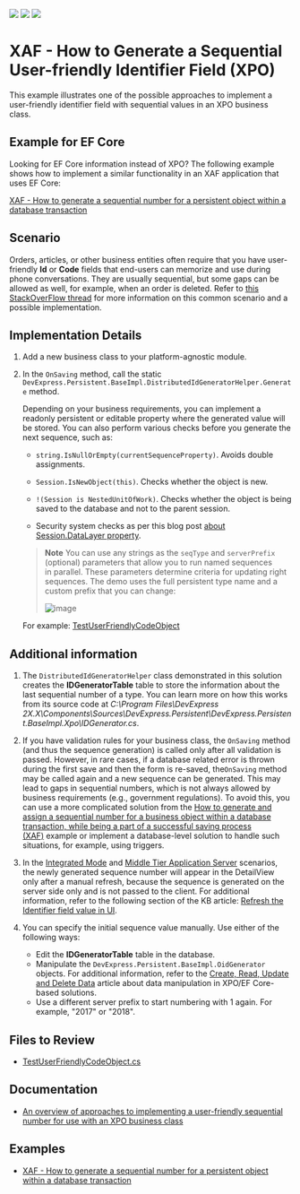 <!-- default badges list -->
![](https://img.shields.io/endpoint?url=https://codecentral.devexpress.com/api/v1/VersionRange/128590649/22.2.4%2B)
[![](https://img.shields.io/badge/Open_in_DevExpress_Support_Center-FF7200?style=flat-square&logo=DevExpress&logoColor=white)](https://supportcenter.devexpress.com/ticket/details/E4904)
[![](https://img.shields.io/badge/📖_How_to_use_DevExpress_Examples-e9f6fc?style=flat-square)](https://docs.devexpress.com/GeneralInformation/403183)
<!-- default badges end -->

# XAF - How to Generate a Sequential User-friendly Identifier Field (XPO)

This example illustrates one of the possible approaches to implement a user-friendly identifier field with sequential values in an XPO business class.

## Example for EF Core 

Looking for EF Core information instead of XPO? The following example shows how to implement a similar functionality in an XAF application that uses EF Core: 

[XAF - How to generate a sequential number for a persistent object within a database transaction](https://github.com/DevExpress-Examples/XAF_how-to-generate-a-sequential-number-for-a-persistent-object-within-a-database-transaction-e2829)

## Scenario

Orders, articles, or other business entities often require that you have user-friendly **Id** or **Code** fields that end-users can memorize and use during phone conversations. They are usually sequential, but some gaps can be allowed as well, for example, when an order is deleted. Refer to <a href="http://stackoverflow.com/questions/5924499/"><u>this StackOverFlow thread</u></a> for more information on this common scenario and a possible implementation.

## Implementation Details

1. Add a new business class to your platform-agnostic module.

2. In the `OnSaving` method, call the static `DevExpress.Persistent.BaseImpl.DistributedIdGeneratorHelper.Generate` method. 

   Depending on your business requirements, you can implement a readonly persistent or editable property where the generated value will be stored. You can also perform various checks before you generate the next sequence, such as:
   
   * `string.IsNullOrEmpty(currentSequenceProperty)`. Avoids double assignments.
   
   * `Session.IsNewObject(this)`. Checks whether the object is new.
   
   * `!(Session is NestedUnitOfWork)`. Checks whether the object is being saved to the database and not to the parent session.
   
   * Security system checks as per this blog post [about Session.DataLayer property](http://dennisgaravsky.blogspot.com/2013/03/beware-of-sessiondatalayer-in-middle.html). 

   > **Note**
   > You can use any strings as the `seqType` and `serverPrefix` (optional) parameters that allow you to run named sequences in parallel. These parameters determine criteria for updating right sequences. The demo uses the full persistent type name and a custom prefix that you can change: 
   >
   > ![image](https://user-images.githubusercontent.com/14300209/231965953-7cddcda3-4e13-495c-8392-e3cf5b4e9b04.png)

   
   For example: [TestUserFriendlyCodeObject](CS/SequentalGenerator/SequentalGenerator.Module/BusinessObjects/TestUserFriendlyCodeObject.cs)
   
## Additional information
  
1. The `DistributedIdGeneratorHelper` class demonstrated in this solution creates the **IDGeneratorTable** table to store the information about the last sequential number of a type. You can learn more on how this works from its source code at _C:\Program Files\DevExpress 2X.X\Components\Sources\DevExpress.Persistent\DevExpress.Persistent.BaseImpl.Xpo\IDGenerator.cs_. 

2. If you have validation rules for your business class, the `OnSaving` method (and thus the sequence generation) is called only after all validation is passed. However, in rare cases, if a database related error is thrown during the first save and then the form is re-saved, the`OnSaving` method may be called again and a new sequence can be generated. This may lead to gaps in sequential numbers, which is not always allowed by business requirements (e.g., government regulations). To avoid this, you can use a more complicated solution from the [How to generate and assign a sequential number for a business object within a database transaction, while being a part of a successful saving process (XAF)](https://www.devexpress.com/Support/Center/p/E2829) example or implement a database-level solution to handle such situations, for example, using triggers. 

3. In the [Integrated Mode](https://docs.devexpress.com/eXpressAppFramework/113436/data-security-and-safety/security-system/security-tiers/2-tier-security-integrated-mode-and-ui-level) and [Middle Tier Application Server](https://docs.devexpress.com/eXpressAppFramework/113439/data-security-and-safety/security-system/security-tiers/middle-tier-security) scenarios, the newly generated sequence number will appear in the DetailView only after a manual refresh, because the sequence is generated on the server side only and is not passed to the client. For additional information, refer to the following section of the KB article: [Refresh the Identifier field value in UI](https://www.devexpress.com/Support/Center/p/T567184).

4. You can specify the initial sequence value manually. Use either of the following ways: 
   
   * Edit the **IDGeneratorTable** table in the database.
   * Manipulate the `DevExpress.Persistent.BaseImpl.OidGenerator` objects. For additional information, refer to the [Create, Read, Update and Delete Data](https://docs.devexpress.com/eXpressAppFramework/113711/data-manipulation-and-business-logic/create-read-update-and-delete-data) article about data manipulation in XPO/EF Core-based solutions.
   * Use a different server prefix to start numbering with 1 again. For example, "2017" or "2018".

## Files to Review

* [TestUserFriendlyCodeObject.cs](CS/SequentalGenerator/SequentalGenerator.Module/BusinessObjects/TestUserFriendlyCodeObject.cs) 


## Documentation

* [An overview of approaches to implementing a user-friendly sequential number for use with an XPO business class](https://www.devexpress.com/Support/Center/p/T567184)

## Examples

* [XAF - How to generate a sequential number for a persistent object within a database transaction](https://github.com/DevExpress-Examples/XAF_how-to-generate-a-sequential-number-for-a-persistent-object-within-a-database-transaction-e2829)
